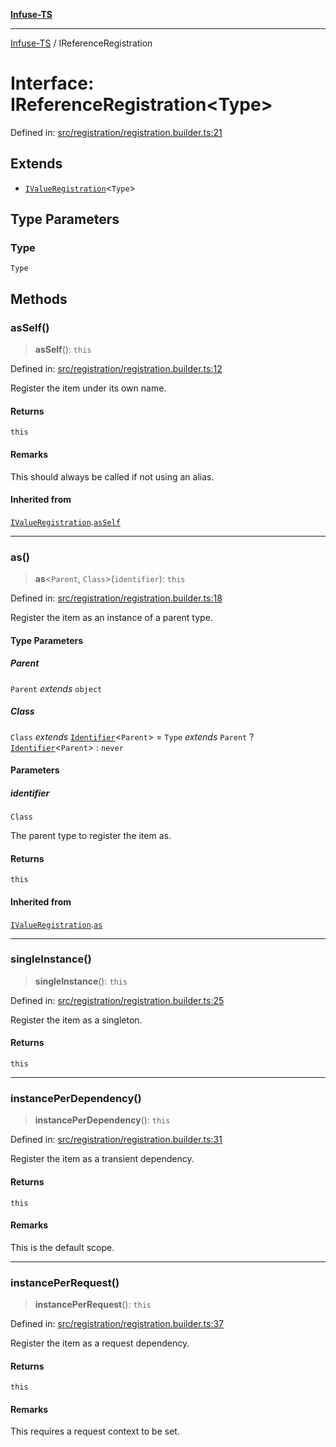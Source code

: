 [**Infuse-TS**](../README.md)

***

[Infuse-TS](../README.md) / IReferenceRegistration

# Interface: IReferenceRegistration\<Type\>

Defined in: [src/registration/registration.builder.ts:21](https://github.com/D-Kay6/Infuse-TS/blob/1387e3f339bea91025c5da407e0b7dff28feffb5/src/registration/registration.builder.ts#L21)

## Extends

- [`IValueRegistration`](IValueRegistration.md)\<`Type`\>

## Type Parameters

### Type

`Type`

## Methods

### asSelf()

> **asSelf**(): `this`

Defined in: [src/registration/registration.builder.ts:12](https://github.com/D-Kay6/Infuse-TS/blob/1387e3f339bea91025c5da407e0b7dff28feffb5/src/registration/registration.builder.ts#L12)

Register the item under its own name.

#### Returns

`this`

#### Remarks

This should always be called if not using an alias.

#### Inherited from

[`IValueRegistration`](IValueRegistration.md).[`asSelf`](IValueRegistration.md#asself)

***

### as()

> **as**\<`Parent`, `Class`\>(`identifier`): `this`

Defined in: [src/registration/registration.builder.ts:18](https://github.com/D-Kay6/Infuse-TS/blob/1387e3f339bea91025c5da407e0b7dff28feffb5/src/registration/registration.builder.ts#L18)

Register the item as an instance of a parent type.

#### Type Parameters

##### Parent

`Parent` *extends* `object`

##### Class

`Class` *extends* [`Identifier`](../type-aliases/Identifier.md)\<`Parent`\> = `Type` *extends* `Parent` ? [`Identifier`](../type-aliases/Identifier.md)\<`Parent`\> : `never`

#### Parameters

##### identifier

`Class`

The parent type to register the item as.

#### Returns

`this`

#### Inherited from

[`IValueRegistration`](IValueRegistration.md).[`as`](IValueRegistration.md#as)

***

### singleInstance()

> **singleInstance**(): `this`

Defined in: [src/registration/registration.builder.ts:25](https://github.com/D-Kay6/Infuse-TS/blob/1387e3f339bea91025c5da407e0b7dff28feffb5/src/registration/registration.builder.ts#L25)

Register the item as a singleton.

#### Returns

`this`

***

### instancePerDependency()

> **instancePerDependency**(): `this`

Defined in: [src/registration/registration.builder.ts:31](https://github.com/D-Kay6/Infuse-TS/blob/1387e3f339bea91025c5da407e0b7dff28feffb5/src/registration/registration.builder.ts#L31)

Register the item as a transient dependency.

#### Returns

`this`

#### Remarks

This is the default scope.

***

### instancePerRequest()

> **instancePerRequest**(): `this`

Defined in: [src/registration/registration.builder.ts:37](https://github.com/D-Kay6/Infuse-TS/blob/1387e3f339bea91025c5da407e0b7dff28feffb5/src/registration/registration.builder.ts#L37)

Register the item as a request dependency.

#### Returns

`this`

#### Remarks

This requires a request context to be set.
